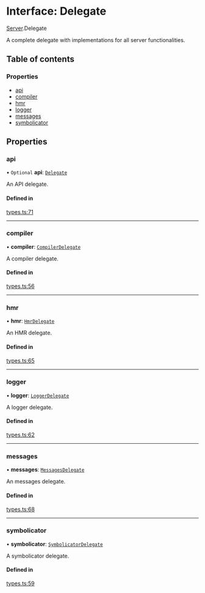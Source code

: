 # Interface: Delegate

[Server](../modules/Server.md).Delegate

A complete delegate with implementations for all server functionalities.

## Table of contents

### Properties

- [api](Server.Delegate.md#api)
- [compiler](Server.Delegate.md#compiler)
- [hmr](Server.Delegate.md#hmr)
- [logger](Server.Delegate.md#logger)
- [messages](Server.Delegate.md#messages)
- [symbolicator](Server.Delegate.md#symbolicator)

## Properties

### api

• `Optional` **api**: [`Delegate`](Server.Api.Delegate.md)

An API delegate.

#### Defined in

[types.ts:71](https://github.com/callstack/repack/blob/1d9a1bb/packages/dev-server/src/types.ts#L71)

___

### compiler

• **compiler**: [`CompilerDelegate`](CompilerDelegate.md)

A compiler delegate.

#### Defined in

[types.ts:56](https://github.com/callstack/repack/blob/1d9a1bb/packages/dev-server/src/types.ts#L56)

___

### hmr

• **hmr**: [`HmrDelegate`](HmrDelegate.md)

An HMR delegate.

#### Defined in

[types.ts:65](https://github.com/callstack/repack/blob/1d9a1bb/packages/dev-server/src/types.ts#L65)

___

### logger

• **logger**: [`LoggerDelegate`](Server.LoggerDelegate.md)

A logger delegate.

#### Defined in

[types.ts:62](https://github.com/callstack/repack/blob/1d9a1bb/packages/dev-server/src/types.ts#L62)

___

### messages

• **messages**: [`MessagesDelegate`](Server.MessagesDelegate.md)

An messages delegate.

#### Defined in

[types.ts:68](https://github.com/callstack/repack/blob/1d9a1bb/packages/dev-server/src/types.ts#L68)

___

### symbolicator

• **symbolicator**: [`SymbolicatorDelegate`](SymbolicatorDelegate.md)

A symbolicator delegate.

#### Defined in

[types.ts:59](https://github.com/callstack/repack/blob/1d9a1bb/packages/dev-server/src/types.ts#L59)
